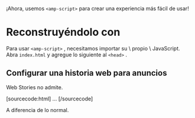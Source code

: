¡Ahora, usemos `<amp-script>` para crear una experiencia más fácil de usar!

# Reconstruyéndolo con <amp-script>

Para usar `<amp-script>` , necesitamos importar su \ propio \ JavaScript. Abra `index.html` y agregue lo siguiente al `<head>` .

## Configurar una historia web para anuncios

Web Stories no admite.

[sourcecode:html]
<amp-story>
  <amp-story-auto-ads>
    <script type="application/json">
      {
        "ad-attributes": {
          // ad server configuration
        }
      }
    </script>
  </amp-story-auto-ads>
  <amp-story-page>
  ...
</amp-story>
[/sourcecode]

A diferencia de lo normal.
